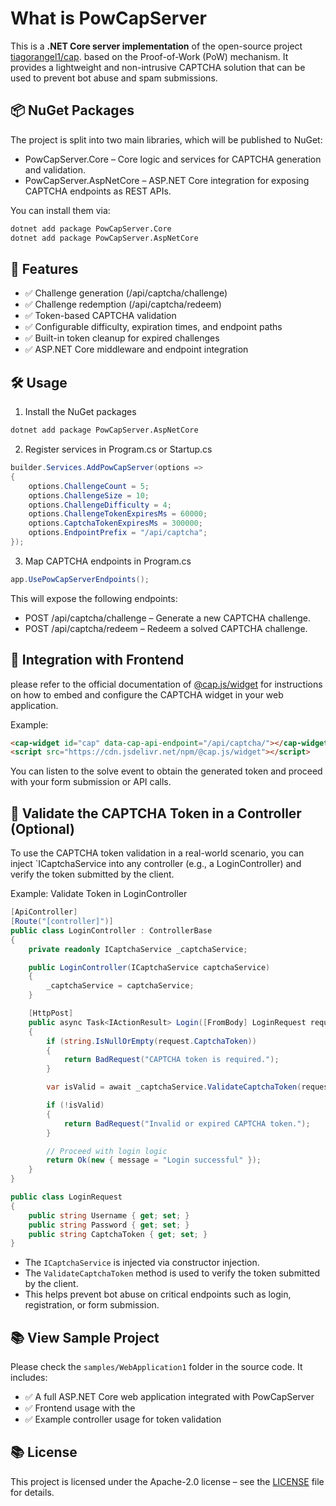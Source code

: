 # What is PowCapServer

This is a  **.NET Core server implementation** of the open-source project [tiagorangel1/cap](https://github.com/tiagorangel1/cap). based on the Proof-of-Work (PoW) mechanism. It provides a lightweight and non-intrusive CAPTCHA solution that can be used to prevent bot abuse and spam submissions.


## 📦 NuGet Packages
The project is split into two main libraries, which will be published to NuGet:

- PowCapServer.Core – Core logic and services for CAPTCHA generation and validation.
- PowCapServer.AspNetCore – ASP.NET Core integration for exposing CAPTCHA endpoints as REST APIs.

You can install them via:

```bash
dotnet add package PowCapServer.Core
dotnet add package PowCapServer.AspNetCore
```


## 🧩 Features
- ✅ Challenge generation (/api/captcha/challenge)
- ✅ Challenge redemption (/api/captcha/redeem)
- ✅ Token-based CAPTCHA validation
- ✅ Configurable difficulty, expiration times, and endpoint paths
- ✅ Built-in token cleanup for expired challenges
- ✅ ASP.NET Core middleware and endpoint integration


## 🛠️ Usage
1. Install the NuGet packages
```bash
dotnet add package PowCapServer.AspNetCore
```

2. Register services in Program.cs or Startup.cs
```csharp
builder.Services.AddPowCapServer(options =>
{
    options.ChallengeCount = 5;
    options.ChallengeSize = 10;
    options.ChallengeDifficulty = 4;
    options.ChallengeTokenExpiresMs = 60000;
    options.CaptchaTokenExpiresMs = 300000;
    options.EndpointPrefix = "/api/captcha";
});
```

      
3. Map CAPTCHA endpoints in Program.cs
```csharp
app.UsePowCapServerEndpoints();
```

This will expose the following endpoints:

- POST /api/captcha/challenge – Generate a new CAPTCHA challenge.
- POST /api/captcha/redeem – Redeem a solved CAPTCHA challenge.


## 📐 Integration with Frontend
please refer to the official documentation of [@cap.js/widget](https://capjs.js.org/guide/widget.html) for instructions on how to embed and configure the CAPTCHA widget in your web application.

Example:

```html
<cap-widget id="cap" data-cap-api-endpoint="/api/captcha/"></cap-widget>
<script src="https://cdn.jsdelivr.net/npm/@cap.js/widget"></script>
```
You can listen to the solve event to obtain the generated token and proceed with your form submission or API calls.


## 🧪 Validate the CAPTCHA Token in a Controller (Optional)
To use the CAPTCHA token validation in a real-world scenario, you can inject `ICaptchaService into any controller (e.g., a LoginController) and verify the token submitted by the client.

Example: Validate Token in LoginController

```csharp
[ApiController]
[Route("[controller]")]
public class LoginController : ControllerBase
{
    private readonly ICaptchaService _captchaService;

    public LoginController(ICaptchaService captchaService)
    {
        _captchaService = captchaService;
    }

    [HttpPost]
    public async Task<IActionResult> Login([FromBody] LoginRequest request, CancellationToken ct = default)
    {
        if (string.IsNullOrEmpty(request.CaptchaToken))
        {
            return BadRequest("CAPTCHA token is required.");
        }

        var isValid = await _captchaService.ValidateCaptchaToken(request.CaptchaToken, ct);

        if (!isValid)
        {
            return BadRequest("Invalid or expired CAPTCHA token.");
        }

        // Proceed with login logic
        return Ok(new { message = "Login successful" });
    }
}

public class LoginRequest
{
    public string Username { get; set; }
    public string Password { get; set; }
    public string CaptchaToken { get; set; }
}
```

- The `ICaptchaService` is injected via constructor injection.
- The `ValidateCaptchaToken` method is used to verify the token submitted by the client.
- This helps prevent bot abuse on critical endpoints such as login, registration, or form submission.


## 📚 View Sample Project
Please check the `samples/WebApplication1` folder in the source code. It includes:

- ✅ A full ASP.NET Core web application integrated with PowCapServer
- ✅ Frontend usage with the <cap-widget>
- ✅ Example controller usage for token validation

## 📚 License
This project is licensed under the Apache-2.0 license – see the [LICENSE](https://github.com/izanhzh/pow-cap-server?tab=Apache-2.0-1-ov-file) file for details.
